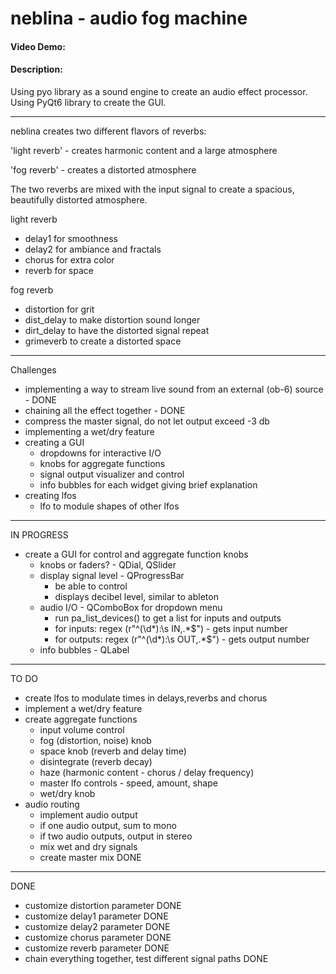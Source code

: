 # neblina - audio fog machine
#### Video Demo:  <URL HERE>
#### Description:
Using pyo library as a sound engine to create an audio effect processor.
Using PyQt6 library to create the GUI.
____________________________

neblina creates two different flavors of reverbs:

'light reverb' - creates harmonic content and a large atmosphere

'fog reverb' - creates a distorted atmosphere

The two reverbs are mixed with the input signal to create a spacious, beautifully distorted atmosphere.

light reverb
- delay1 for smoothness
- delay2 for ambiance and fractals
- chorus for extra color
- reverb for space

fog reverb
- distortion for grit
- dist_delay to make distortion sound longer
- dirt_delay to have the distorted signal repeat
- grimeverb to create a distorted space
____________________________

Challenges
- implementing a way to stream live sound from an external (ob-6) source - DONE
- chaining all the effect together - DONE
- compress the master signal, do not let output exceed -3 db
- implementing a wet/dry feature
- creating a GUI
    - dropdowns for interactive I/O
    - knobs for aggregate functions
    - signal output visualizer and control
    - info bubbles for each widget giving brief explanation
- creating lfos
    - lfo to module shapes of other lfos 
____________________________

IN PROGRESS
- create a GUI for control and aggregate function knobs
    - knobs or faders? - QDial, QSlider
    - display signal level - QProgressBar
        - be able to control
        - displays decibel level, similar to ableton
    - audio I/O - QComboBox for dropdown menu
        - run pa_list_devices() to get a list for inputs and outputs
        - for inputs: regex (r"^(\d*):\s IN,.*$") - gets input number
        - for outputs: regex (r"^(\d*):\s OUT,.*$") - gets output number
    - info bubbles - QLabel
____________________________

TO DO
- create lfos to modulate times in delays,reverbs and chorus
- implement a wet/dry feature
- create aggregate functions
    - input volume control
    - fog (distortion, noise) knob
    - space knob (reverb and delay time)
    - disintegrate (reverb decay)
    - haze (harmonic content - chorus / delay frequency)
    - master lfo controls - speed, amount, shape
    - wet/dry knob
- audio routing
    - implement audio output
    - if one audio output, sum to mono
    - if two audio outputs, output in stereo
    - mix wet and dry signals 
    - create master mix DONE
______________________________

DONE
- customize distortion parameter DONE
- customize delay1 parameter DONE
- customize delay2 parameter DONE
- customize chorus parameter DONE
- customize reverb parameter DONE
- chain everything together, test different signal paths DONE